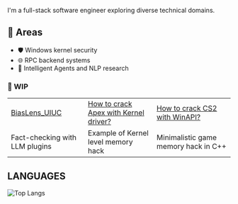 I'm a full-stack software engineer exploring diverse technical domains.

## 🔧 Areas
- 🛡️ Windows kernel security
-  🌐 RPC backend systems
- 🤖 Intelligent Agents and NLP research

### 🚧 WIP
<table>
  <tbody>
    <tr>
      <td>
        <a target="_blank" href="https://github.com/Eclipsemos/BiasLens">BiasLens_UIUC</a>
      </td>
      <td>
        <a target="_blank" href="https://github.com/Eclipsemos/MiniUR](https://github.com/Eclipsemos/0xApex">How to crack Apex with Kernel driver?</a>
      </td>
      <td>
        <a target="_blank" href="https://github.com/Eclipsemos/CS2_Aimbot">How to crack CS2 with WinAPI?</a>
      </td>
    </tr>
    <tr>
      <td>Fact-checking with LLM plugins</td>
      <td>Example of Kernel level memory hack</td>
      <td>Minimalistic game memory hack in C++</td>
    </tr>
  </tbody>
</table>

## LANGUAGES
![Top Langs](https://github-readme-stats.vercel.app/api/top-langs/?username=Eclipsemos&layout=donut-vertical)
